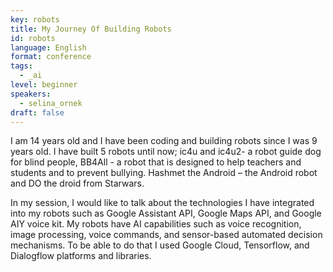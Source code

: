 ```yaml
---
key: robots
title: My Journey Of Building Robots
id: robots
language: English
format: conference
tags:
  - _ai
level: beginner
speakers:
  - selina_ornek
draft: false
---
```


I am 14 years old and I have been coding and building robots since I was 9 years old. I have built 5 robots until now; ic4u and ic4u2- a robot guide dog for blind people, BB4All - a robot that is designed to help teachers and students and to prevent bullying. Hashmet the Android – the Android robot and DO the droid from Starwars. 

In my session, I would like to talk about the technologies I have integrated into my robots such as Google Assistant API, Google Maps API, and Google AIY voice kit. My robots have AI capabilities such as voice recognition, image processing, voice commands, and sensor-based automated decision mechanisms. To be able to do that I used Google Cloud, Tensorflow, and Dialogflow platforms and libraries. 
